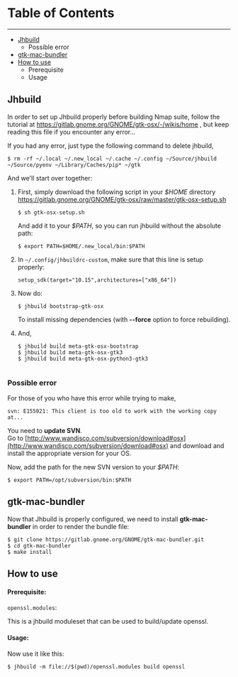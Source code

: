 # Table of Contents
---
   
 * [Jhbuild](#jhbuild)
 	* Possible error
 * [gtk-mac-bundler](#bundler)
 * [How to use](#howto)
 	* Prerequisite
 	* Usage

## <a name="jhbuild"></a>Jhbuild

In order to set up Jhbuild properly before building Nmap suite, follow the tutorial at https://gitlab.gnome.org/GNOME/gtk-osx/-/wikis/home , but keep reading this file if you encounter any error...

If you had any error, just type the following command to delete jhbuild,

	$ rm -rf ~/.local ~/.new_local ~/.cache ~/.config ~/Source/jhbuild ~/Source/pyenv ~/Library/Caches/pip* ~/gtk

And we'll start over together:

1.	First, simply download the following script in your _$HOME_ directory https://gitlab.gnome.org/GNOME/gtk-osx/raw/master/gtk-osx-setup.sh

	~~~~
	$ sh gtk-osx-setup.sh
	~~~~
	
	And add it to your _$PATH_, so you can run jhbuild without the absolute path:
	
	~~~~
	$ export PATH=$HOME/.new_local/bin:$PATH
	~~~~
	
2.	In `~/.config/jhbuildrc-custom`, make sure that this line is setup properly:

	~~~~
	setup_sdk(target="10.15",architectures=["x86_64"])
	~~~~
	
3.	Now do:

	~~~~
	$ jhbuild bootstrap-gtk-osx
	~~~~
	
	To install missing dependencies (with **--force** option to force rebuilding).<br/>
	
4.	And,

	~~~~
	$ jhbuild build meta-gtk-osx-bootstrap
	$ jhbuild build meta-gtk-osx-gtk3
	$ jhbuild build meta-gtk-osx-python3-gtk3


### Possible error

For those of you who have this error while trying to make,

~~~~
svn: E155021: This client is too old to work with the working copy at...
~~~~

You need to **update SVN**.<br/>
Go to [http://www.wandisco.com/subversion/download#osx](http://www.wandisco.com/subversion/download#osx) and download and install the appropriate version for your OS.

Now, add the path for the new SVN version to your _$PATH_:

~~~~
$ export PATH=/opt/subversion/bin:$PATH
~~~~

## <a name="bundler"></a>gtk-mac-bundler

Now that Jhbuild is properly configured, we need to install **gtk-mac-bundler** in order to render the bundle file:

~~~~
$ git clone https://gitlab.gnome.org/GNOME/gtk-mac-bundler.git
$ cd gtk-mac-bundler
$ make install
~~~~

## <a name="howto"></a>How to use
#### Prerequisite:
`openssl.modules`:

This is a jhbuild moduleset that can be used to build/update openssl.

#### Usage:

Now use it like this:
    
~~~~
$ jhbuild -m file://$(pwd)/openssl.modules build openssl
~~~~
